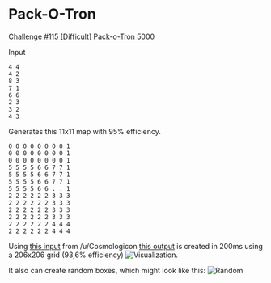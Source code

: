 Pack-O-Tron
===========

[Challenge #115 [Difficult] Pack-o-Tron 5000](http://www.reddit.com/r/dailyprogrammer/comments/15uohz/122013_challenge_115_difficult_packotron_5000/)


Input

    4 4
    4 2
    8 3
    7 1
    6 6
    2 3
    3 2
    4 3

Generates this 11x11 map with 95% efficiency.

    0 0 0 0 0 0 0 0 1
    0 0 0 0 0 0 0 0 1
    0 0 0 0 0 0 0 0 1
    5 5 5 5 6 6 7 7 1
    5 5 5 5 6 6 7 7 1
    5 5 5 5 6 6 7 7 1
    5 5 5 5 6 6 . . 1
    2 2 2 2 2 2 3 3 3
    2 2 2 2 2 2 3 3 3
    2 2 2 2 2 2 3 3 3
    2 2 2 2 2 2 3 3 3
    2 2 2 2 2 2 4 4 4
    2 2 2 2 2 2 4 4 4
    
Using [this input](http://pastebin.com/sxk6sA4U) from /u/Cosmologicon  [this output](https://gist.github.com/4466497) is created in 200ms using a 206x206 grid (93,6% efficiency) 
![Visualization](https://github.com/Savaron/Pack-O-Tron/blob/master/boxes.png).

It also can create random boxes, which might look like this:
![Random](https://github.com/Savaron/Pack-O-Tron/blob/master/random.png)


    
